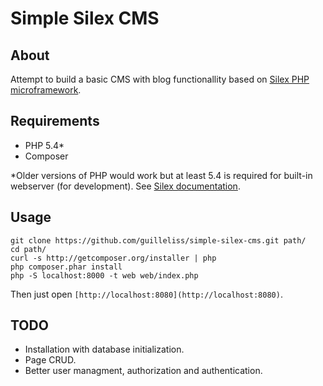 Simple Silex CMS
====================


About
---------------------
Attempt to build a basic CMS with blog functionallity based on [Silex PHP microframework](http://silex.sensiolabs.org).  

Requirements
---------------------
* PHP 5.4*
* Composer

*Older versions of PHP would work but at least 5.4 is required for built-in webserver (for development). See [Silex documentation](http://silex.sensiolabs.org/doc/web_servers.html).

Usage
---------------------

	git clone https://github.com/guilleliss/simple-silex-cms.git path/
	cd path/
	curl -s http://getcomposer.org/installer | php
	php composer.phar install
	php -S localhost:8000 -t web web/index.php

Then just open `[http://localhost:8080](http://localhost:8080)`.

TODO
---------------------
* Installation with database initialization.
* Page CRUD.
* Better user managment, authorization and authentication.
